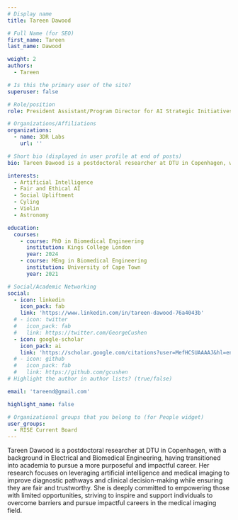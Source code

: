 ```yaml
---
# Display name
title: Tareen Dawood

# Full Name (for SEO)
first_name: Tareen
last_name: Dawood

weight: 2
authors:
  - Tareen

# Is this the primary user of the site?
superuser: false

# Role/position
role: President Assistant/Program Director for AI Strategic Initiatives

# Organizations/Affiliations
organizations:
  - name: 3DR Labs
    url: ''

# Short bio (displayed in user profile at end of posts)
bio: Tareen Dawood is a postdoctoral researcher at DTU in Copenhagen, with a background in Electrical and Biomedical Engineering, having transitioned into academia to pursue a more purposeful and impactful career. Her research focuses on leveraging artificial intelligence and medical imaging to improve diagnostic pathways and clinical decision-making while ensuring they are fair and trustworthy. She is deeply committed to empowering those with limited opportunities, striving to inspire and support individuals to overcome barriers and pursue impactful careers in the medical imaging field.

interests:
  - Artificial Intelligence
  - Fair and Ethical AI
  - Social Upliftment
  - Cyling
  - Violin
  - Astronomy

education:
  courses:
    - course: PhD in Biomedical Engineering
      institution: Kings College London
      year: 2024
    - course: MEng in Biomedical Engineering
      institution: University of Cape Town
      year: 2021

# Social/Academic Networking
social:
  - icon: linkedin
    icon_pack: fab
    link: 'https://www.linkedin.com/in/tareen-dawood-76a4043b'
  # - icon: twitter
  #   icon_pack: fab
  #   link: https://twitter.com/GeorgeCushen
  - icon: google-scholar
    icon_pack: ai
    link: 'https://scholar.google.com/citations?user=MefHCSUAAAAJ&hl=en&oi=ao'
  # - icon: github
  #   icon_pack: fab
  #   link: https://github.com/gcushen
# Highlight the author in author lists? (true/false)

email: 'tareend@gmail.com'

highlight_name: false

# Organizational groups that you belong to (for People widget)
user_groups:
  - RISE Current Board
---
```


Tareen Dawood is a postdoctoral researcher at DTU in Copenhagen, with a background in Electrical and Biomedical Engineering, having transitioned into academia to pursue a more purposeful and impactful career. Her research focuses on leveraging artificial intelligence and medical imaging to improve diagnostic pathways and clinical decision-making while ensuring they are fair and trustworthy. She is deeply committed to empowering those with limited opportunities, striving to inspire and support individuals to overcome barriers and pursue impactful careers in the medical imaging field.

